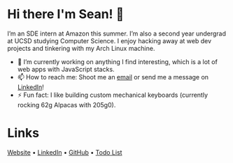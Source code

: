 # Hi there I'm Sean! 👋

I’m an SDE intern at Amazon this summer. I’m also a second year undergrad at UCSD studying Computer Science. I enjoy hacking away at web dev projects and tinkering with my Arch Linux machine.

- 🔭 I’m currently working on anything I find interesting, which is a lot of web apps with JavaScript stacks.
- 📫 How to reach me: Shoot me an [email](mailto:seanye24@gmail.com) or send me a message on [LinkedIn](https://www.linkedin.com/in/seancye/)!
- ⚡ Fun fact: I like building custom mechanical keyboards (currently rocking 62g Alpacas with 205g0).

# Links
[Website](https://seancye.com) • [LinkedIn](https://www.linkedin.com/in/seancye/) • [GitHub](https://github.com/seanye24) • [Todo List](https://minimaltodos.com)
